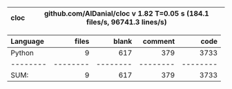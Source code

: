 cloc|github.com/AlDanial/cloc v 1.82  T=0.05 s (184.1 files/s, 96741.3 lines/s)
--- | ---

Language|files|blank|comment|code
:-------|-------:|-------:|-------:|-------:
Python|9|617|379|3733
--------|--------|--------|--------|--------
SUM:|9|617|379|3733
